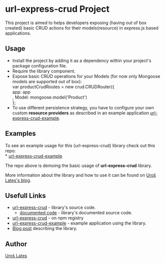 # url-express-crud Project

This project is aimed to helps developers exposing (having out of box created) basic CRUD actions for their models(resource) in express.js based applications.



## Usage

* Install the project by adding it as a dependency within your project's package configuration file.
* Require the library component.
* Expose basic CRUD operations for your Models (for now only Mongoose models are supported out of box):  
		var productCrudRoutes = new crud.CRUDRouter({  
  			app: app  
  			, Model: mongoose.model('Product')  
		};  
* To use different persistence strategy, you have to configure your own custom **resource providers** as described in an example application [url-express-crud-example](https://github.com/uroslates/url-express-crud-example).



## Examples

To see an example usage for this (url-express-crud) library check out this repo:  
	* [url-express-crud-example](https://github.com/uroslates/url-express-crud-example)
	
The repo above is demoing the basic usage of **url-express-crud** library.

More information about the library and how to use it can be found on [Uroš Lates's blog](http://uroslates.wordpress.com/).



## Usefull Links

* [url-express-crud](https://github.com/uroslates/url-express-crud) - library's source code.  
	* [documented code](http://uroslates.github.com/url-express-crud/docs/url-express-crud.html) - library's documented source code.
* [url-express-crud](https://npmjs.org/package/url-express-crud) - on npm registry
* [url-express-crud-example](https://github.com/uroslates/url-express-crud-example) - example application using the library.
* [Blog post](http://uroslates.com) describing the library.



## Author

[Uroš Lates](http://uroslates.com)